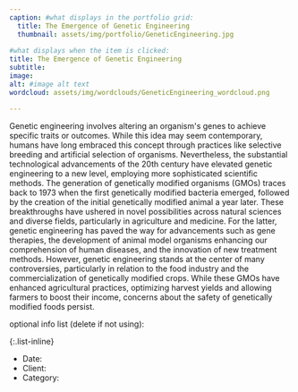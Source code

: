 ```yaml
---
caption: #what displays in the portfolio grid:
  title: The Emergence of Genetic Engineering
  thumbnail: assets/img/portfolio/GeneticEngineering.jpg
  
#what displays when the item is clicked:
title: The Emergence of Genetic Engineering
subtitle: 
image: 
alt: #image alt text
wordcloud: assets/img/wordclouds/GeneticEngineering_wordcloud.png

---
```

Genetic engineering involves altering an organism's genes to achieve specific traits or outcomes. While this idea may seem contemporary, humans have long embraced this concept through practices like selective breeding and artificial selection of organisms. Nevertheless, the substantial technological advancements of the 20th century have elevated genetic engineering to a new level, employing more sophisticated scientific methods. The generation of genetically modified organisms (GMOs) traces back to 1973 when the first genetically modified bacteria emerged, followed by the creation of the initial genetically modified animal a year later. These breakthroughs have ushered in novel possibilities across natural sciences and diverse fields, particularly in agriculture and medicine. For the latter, genetic engineering has paved the way for advancements such as gene therapies, the development of animal model organisms enhancing our comprehension of human diseases, and the innovation of new treatment methods. However, genetic engineering stands at the center of many controversies, particularly in relation to the food industry and the commercialization of genetically modified crops. While these GMOs have enhanced agricultural practices, optimizing harvest yields and allowing farmers to boost their income, concerns about the safety of genetically modified foods persist.

optional info list (delete if not using):

{:.list-inline} 
- Date: 
- Client: 
- Category: 

